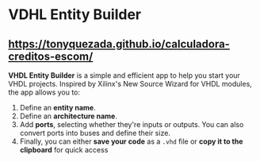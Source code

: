 # VDHL Entity Builder
## https://tonyquezada.github.io/calculadora-creditos-escom/

**VHDL Entity Builder** is a simple and efficient app to help you start your VHDL projects. Inspired by Xilinx's New Source Wizard for VHDL modules, the app allows you to:
1. Define an **entity name**.
2. Define an **architecture name**.
3. Add **ports**, selecting whether they're inputs or outputs. You can also convert ports into buses and define their size.
4. Finally, you can either **save your code** as a `.vhd` file or **copy it to the clipboard** for quick access